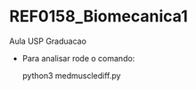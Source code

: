 # REF0158_Biomecanica1
Aula USP Graduacao

* Para analisar rode o comando:</p>
python3 medmusclediff.py 
